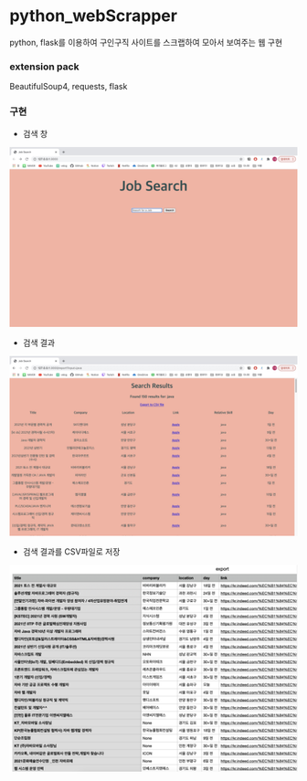 # python_webScrapper

python, flask를 이용하여 구인구직 사이트를 스크랩하여 모아서 보여주는 웹 구현

### extension pack

BeautifulSoup4, requests, flask

### 구현

- 검색 창
<img width="700" src="images/0.jpg">

- 검색 결과
<img width="700" src="images/1.jpg">

- 검색 결과를 CSV파일로 저장
<img width="700" src="images/2.png">
